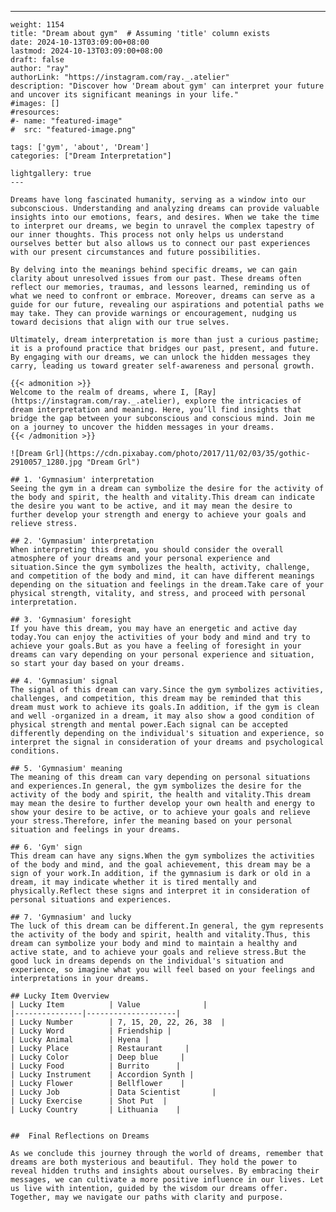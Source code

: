 ---
    weight: 1154
    title: "Dream about gym"  # Assuming 'title' column exists
    date: 2024-10-13T03:09:00+08:00
    lastmod: 2024-10-13T03:09:00+08:00
    draft: false
    author: "ray"
    authorLink: "https://instagram.com/ray._.atelier"
    description: "Discover how 'Dream about gym' can interpret your future and uncover its significant meanings in your life."
    #images: []
    #resources:
    #- name: "featured-image"
    #  src: "featured-image.png"
    
    tags: ['gym', 'about', 'Dream']
    categories: ["Dream Interpretation"]
    
    lightgallery: true
    ---
    
    Dreams have long fascinated humanity, serving as a window into our subconscious. Understanding and analyzing dreams can provide valuable insights into our emotions, fears, and desires. When we take the time to interpret our dreams, we begin to unravel the complex tapestry of our inner thoughts. This process not only helps us understand ourselves better but also allows us to connect our past experiences with our present circumstances and future possibilities.
    
    By delving into the meanings behind specific dreams, we can gain clarity about unresolved issues from our past. These dreams often reflect our memories, traumas, and lessons learned, reminding us of what we need to confront or embrace. Moreover, dreams can serve as a guide for our future, revealing our aspirations and potential paths we may take. They can provide warnings or encouragement, nudging us toward decisions that align with our true selves.
    
    Ultimately, dream interpretation is more than just a curious pastime; it is a profound practice that bridges our past, present, and future. By engaging with our dreams, we can unlock the hidden messages they carry, leading us toward greater self-awareness and personal growth.
    
    {{< admonition >}}
    Welcome to the realm of dreams, where I, [Ray](https://instagram.com/ray._.atelier), explore the intricacies of dream interpretation and meaning. Here, you’ll find insights that bridge the gap between your subconscious and conscious mind. Join me on a journey to uncover the hidden messages in your dreams.
    {{< /admonition >}}
    
    ![Dream Grl](https://cdn.pixabay.com/photo/2017/11/02/03/35/gothic-2910057_1280.jpg "Dream Grl")
    
    ## 1. 'Gymnasium' interpretation
    Seeing the gym in a dream can symbolize the desire for the activity of the body and spirit, the health and vitality.This dream can indicate the desire you want to be active, and it may mean the desire to further develop your strength and energy to achieve your goals and relieve stress.
    
    ## 2. 'Gymnasium' interpretation
    When interpreting this dream, you should consider the overall atmosphere of your dreams and your personal experience and situation.Since the gym symbolizes the health, activity, challenge, and competition of the body and mind, it can have different meanings depending on the situation and feelings in the dream.Take care of your physical strength, vitality, and stress, and proceed with personal interpretation.
    
    ## 3. 'Gymnasium' foresight
    If you have this dream, you may have an energetic and active day today.You can enjoy the activities of your body and mind and try to achieve your goals.But as you have a feeling of foresight in your dreams can vary depending on your personal experience and situation, so start your day based on your dreams.
    
    ## 4. 'Gymnasium' signal
    The signal of this dream can vary.Since the gym symbolizes activities, challenges, and competition, this dream may be reminded that this dream must work to achieve its goals.In addition, if the gym is clean and well -organized in a dream, it may also show a good condition of physical strength and mental power.Each signal can be accepted differently depending on the individual's situation and experience, so interpret the signal in consideration of your dreams and psychological conditions.
    
    ## 5. 'Gymnasium' meaning
    The meaning of this dream can vary depending on personal situations and experiences.In general, the gym symbolizes the desire for the activity of the body and spirit, the health and vitality.This dream may mean the desire to further develop your own health and energy to show your desire to be active, or to achieve your goals and relieve your stress.Therefore, infer the meaning based on your personal situation and feelings in your dreams.
    
    ## 6. 'Gym' sign
    This dream can have any signs.When the gym symbolizes the activities of the body and mind, and the goal achievement, this dream may be a sign of your work.In addition, if the gymnasium is dark or old in a dream, it may indicate whether it is tired mentally and physically.Reflect these signs and interpret it in consideration of personal situations and experiences.
    
    ## 7. 'Gymnasium' and lucky
    The luck of this dream can be different.In general, the gym represents the activity of the body and spirit, health and vitality.Thus, this dream can symbolize your body and mind to maintain a healthy and active state, and to achieve your goals and relieve stress.But the good luck in dreams depends on the individual's situation and experience, so imagine what you will feel based on your feelings and interpretations in your dreams.
    
    ## Lucky Item Overview
    | Lucky Item          | Value              |
    |---------------|--------------------|
    | Lucky Number        | 7, 15, 20, 22, 26, 38  |
    | Lucky Word          | Friendship |
    | Lucky Animal        | Hyena |
    | Lucky Place         | Restaurant     |
    | Lucky Color         | Deep blue     |
    | Lucky Food          | Burrito      |
    | Lucky Instrument    | Accordion Synth |
    | Lucky Flower        | Bellflower    |
    | Lucky Job           | Data Scientist       |
    | Lucky Exercise      | Shot Put  |
    | Lucky Country       | Lithuania    |
    
    
    ##  Final Reflections on Dreams
    
    As we conclude this journey through the world of dreams, remember that dreams are both mysterious and beautiful. They hold the power to reveal hidden truths and insights about ourselves. By embracing their messages, we can cultivate a more positive influence in our lives. Let us live with intention, guided by the wisdom our dreams offer. Together, may we navigate our paths with clarity and purpose.
    